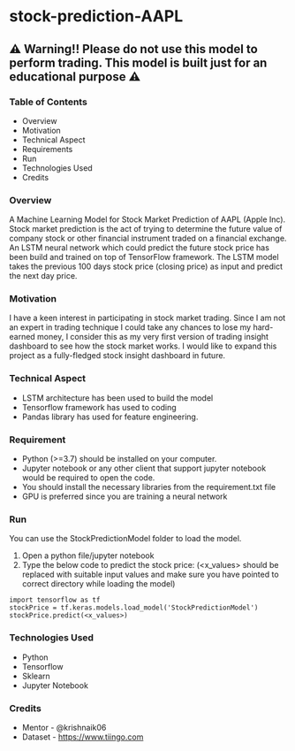 # stock-prediction-AAPL

## :warning: Warning!! Please do not use this model to perform trading. This model is built just for an educational purpose :warning:

### Table of Contents
* Overview
* Motivation
* Technical Aspect
* Requirements
* Run
* Technologies Used
* Credits

### Overview

A Machine Learning Model for Stock Market Prediction of AAPL (Apple Inc). Stock market prediction is the act of trying to determine the future value of company stock or other financial instrument traded on a financial exchange. An LSTM neural network which could predict the future stock price has been build and trained on top of TensorFlow framework. The LSTM model takes the previous 100 days stock price (closing price) as input and predict the next day price.

### Motivation

I have a keen interest in participating in stock market trading. Since I am not an expert in trading technique I could take any chances to lose my hard-earned money, I consider this as my very first version of trading insight dashboard to see how the stock market works. I would like to expand this project as a fully-fledged stock insight dashboard in future.

### Technical Aspect

* LSTM architecture has been used to build the model
* Tensorflow framework has used to coding
* Pandas library has used for feature engineering.


### Requirement

* Python (>=3.7) should be installed on your computer.
* Jupyter notebook or any other client that support jupyter notebook would be required to open the code.
* You should install the necessary libraries from the requirement.txt file
* GPU is preferred since you are training a neural network

### Run

You can use the StockPredictionModel folder to load the model.

1. Open a python file/jupyter notebook
1. Type the below code to predict the stock price:
(<x_values> should be replaced with suitable input values and make sure you have pointed to correct directory while loading the model)
```
import tensorflow as tf
stockPrice = tf.keras.models.load_model('StockPredictionModel')
stockPrice.predict(<x_values>)
```
### Technologies Used

* Python
* Tensorflow
* Sklearn
* Jupyter Notebook

### Credits

* Mentor - @krishnaik06
* Dataset - https://www.tiingo.com
